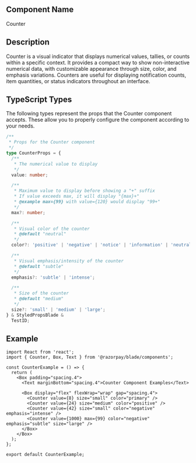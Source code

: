 ## Component Name

Counter

## Description

Counter is a visual indicator that displays numerical values, tallies, or counts within a specific context. It provides a compact way to show non-interactive numerical data, with customizable appearance through size, color, and emphasis variations. Counters are useful for displaying notification counts, item quantities, or status indicators throughout an interface.

## TypeScript Types

The following types represent the props that the Counter component accepts. These allow you to properly configure the component according to your needs.

```typescript
/**
 * Props for the Counter component
 */
type CounterProps = {
  /**
   * The numerical value to display
   */
  value: number;

  /**
   * Maximum value to display before showing a "+" suffix
   * If value exceeds max, it will display "{max}+"
   * @example max={99} with value={120} would display "99+"
   */
  max?: number;

  /**
   * Visual color of the counter
   * @default "neutral"
   */
  color?: 'positive' | 'negative' | 'notice' | 'information' | 'neutral' | 'primary';

  /**
   * Visual emphasis/intensity of the counter
   * @default "subtle"
   */
  emphasis?: 'subtle' | 'intense';

  /**
   * Size of the counter
   * @default "medium"
   */
  size?: 'small' | 'medium' | 'large';
} & StyledPropsBlade &
  TestID;
```

## Example

```tsx
import React from 'react';
import { Counter, Box, Text } from '@razorpay/blade/components';

const CounterExample = () => {
  return (
    <Box padding="spacing.4">
      <Text marginBottom="spacing.4">Counter Component Examples</Text>

      <Box display="flex" flexWrap="wrap" gap="spacing.4">
        <Counter value={8} size="small" color="primary" />
        <Counter value={24} size="medium" color="positive" />
        <Counter value={42} size="small" color="negative" emphasis="intense" />
        <Counter value={1000} max={99} color="negative" emphasis="subtle" size="large" />
      </Box>
    </Box>
  );
};

export default CounterExample;
```
